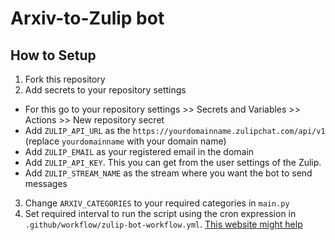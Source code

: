 # Arxiv-to-Zulip bot

## How to Setup
1. Fork this repository
2. Add secrets to your repository settings
  - For this go to your repository settings >> Secrets and Variables >> Actions >> New repository secret
  - Add `ZULIP_API_URL` as the `https://yourdomainname.zulipchat.com/api/v1` (replace `yourdomainname` with your domain name)
  - Add `ZULIP_EMAIL` as your registered email in the domain
  - Add `ZULIP_API_KEY`. This you can get from the user settings of the Zulip.
  - Add `ZULIP_STREAM_NAME` as the stream where you want the bot to send messages
3. Change `ARXIV_CATEGORIES` to your required categories in `main.py`
4. Set required interval to run the script using the cron expression in `.github/workflow/zulip-bot-workflow.yml`. [This website might help](https://crontab.cronhub.io/)
